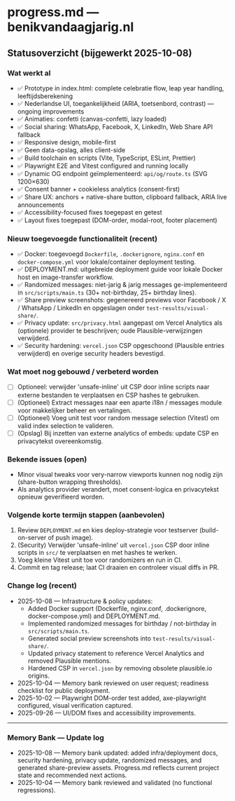 # progress.md — benikvandaagjarig.nl

## Statusoverzicht (bijgewerkt 2025-10-08)

### Wat werkt al
- ✅ Prototype in index.html: complete celebratie flow, leap year handling, leeftijdsberekening
- ✅ Nederlandse UI, toegankelijkheid (ARIA, toetsenbord, contrast) — ongoing improvements
- ✅ Animaties: confetti (canvas-confetti, lazy loaded)
- ✅ Social sharing: WhatsApp, Facebook, X, LinkedIn, Web Share API fallback
- ✅ Responsive design, mobile-first
- ✅ Geen data-opslag, alles client-side
- ✅ Build toolchain en scripts (Vite, TypeScript, ESLint, Prettier)
- ✅ Playwright E2E and Vitest configured and running locally
- ✅ Dynamic OG endpoint geïmplementeerd: `api/og/route.ts` (SVG 1200×630)
- ✅ Consent banner + cookieless analytics (consent-first)
- ✅ Share UX: anchors + native-share button, clipboard fallback, ARIA live announcements
- ✅ Accessibility-focused fixes toegepast en getest
- ✅ Layout fixes toegepast (DOM-order, modal-root, footer placement)

### Nieuw toegevoegde functionaliteit (recent)
- ✅ Docker: toegevoegd `Dockerfile`, `.dockerignore`, `nginx.conf` en `docker-compose.yml` voor lokale/container deployment testing.
- ✅ DEPLOYMENT.md: uitgebreide deployment guide voor lokale Docker host en image-transfer workflow.
- ✅ Randomized messages: niet-jarig & jarig messages ge-implementeerd in `src/scripts/main.ts` (30+ not-birthday, 25+ birthday lines).
- ✅ Share preview screenshots: gegenereerd previews voor Facebook / X / WhatsApp / LinkedIn en opgeslagen onder `test-results/visual-share/`.
- ✅ Privacy update: `src/privacy.html` aangepast om Vercel Analytics als (optionele) provider te beschrijven; oude Plausible-verwijzingen verwijderd.
- ✅ Security hardening: `vercel.json` CSP opgeschoond (Plausible entries verwijderd) en overige security headers bevestigd.

### Wat moet nog gebouwd / verbeterd worden
- [ ] Optioneel: verwijder 'unsafe-inline' uit CSP door inline scripts naar externe bestanden te verplaatsen en CSP hashes te gebruiken.
- [ ] (Optioneel) Extract messages naar een aparte i18n / messages module voor makkelijker beheer en vertalingen.
- [ ] (Optioneel) Voeg unit test voor random message selection (Vitest) om valid index selection te valideren.
- [ ] (Opslag) Bij inzetten van externe analytics of embeds: update CSP en privacytekst overeenkomstig.

### Bekende issues (open)
- Minor visual tweaks voor very-narrow viewports kunnen nog nodig zijn (share-button wrapping thresholds).
- Als analytics provider verandert, moet consent-logica en privacytekst opnieuw geverifieerd worden.

### Volgende korte termijn stappen (aanbevolen)
1. Review `DEPLOYMENT.md` en kies deploy-strategie voor testserver (build-on-server of push image).
2. (Security) Verwijder 'unsafe-inline' uit `vercel.json` CSP door inline scripts in `src/` te verplaatsen en met hashes te werken.
3. Voeg kleine Vitest unit toe voor randomizers en run in CI.
4. Commit en tag release; laat CI draaien en controleer visual diffs in PR.

### Change log (recent)
- 2025-10-08 — Infrastructure & policy updates:
  - Added Docker support (Dockerfile, nginx.conf, .dockerignore, docker-compose.yml) and DEPLOYMENT.md.
  - Implemented randomized messages for birthday / not-birthday in `src/scripts/main.ts`.
  - Generated social preview screenshots into `test-results/visual-share/`.
  - Updated privacy statement to reference Vercel Analytics and removed Plausible mentions.
  - Hardened CSP in `vercel.json` by removing obsolete plausible.io origins.
- 2025-10-04 — Memory bank reviewed on user request; readiness checklist for public deployment.
- 2025-10-02 — Playwright DOM-order test added, axe-playwright configured, visual verification captured.
- 2025-09-26 — UI/DOM fixes and accessibility improvements.

---

### Memory Bank — Update log
- 2025-10-08 — Memory bank updated: added infra/deployment docs, security hardening, privacy update, randomized messages, and generated share-preview assets. Progress.md reflects current project state and recommended next actions.
- 2025-10-04 — Memory bank reviewed and validated (no functional regressions).
